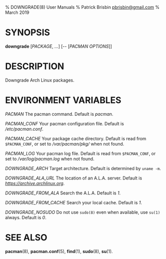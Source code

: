 % DOWNGRADE(8) User Manuals
% Patrick Brisbin <pbrisbin@gmail.com>
% March 2019

# SYNOPSIS

**downgrade** [*PACKAGE*, *...*] [*--* [*PACMAN OPTIONS*]]

# DESCRIPTION

Downgrade Arch Linux packages.

# ENVIRONMENT VARIABLES

*PACMAN*
  The pacman command. Default is *pacman*.

*PACMAN_CONF*
  Your pacman configuration file. Default is */etc/pacman.conf*.

*PACMAN_CACHE*
  Your package cache directory. Default is read from `$PACMAN_CONF`, or set to
  */var/pacman/pkg/* when not found.

*PACMAN_LOG*
  Your pacman log file. Default is read from `$PACMAN_CONF`, or set to
  */var/log/pacman.log* when not found.

*DOWNGRADE_ARCH*
  Target architecture. Default is determined by `uname -m`.

*DOWNGRADE_ALA_URL*
  The location of an A.L.A. server. Default is 
  *https://archive.archlinux.org*.

*DOWNGRADE_FROM_ALA*
  Search the A.L.A. Default is *1*.

*DOWNGRADE_FROM_CACHE*
  Search your local cache. Default is *1*.

*DOWNGRADE_NOSUDO*
  Do not use `sudo(8)` even when available, use `su(1)` always. Default 
  is *0*.

# SEE ALSO

**pacman**(8), **pacman.conf**(5), **find**(1), **sudo**(8), **su**(1).
